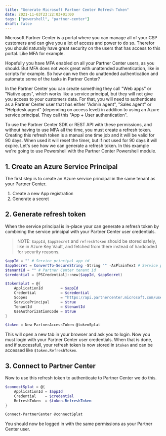 ```yaml
---
title: "Generate Microsoft Partner Center Refresh Token"
date: 2021-11-03T23:22:03+01:00
tags: ["powershell", "partner-center"]
draft: false
---
```


Microsoft Partner Center is a portal where you can manage all of your CSP customers and can give you a lot of access and power to do so. Therefor you should naturally have great security on the users that has access to this portal. Like MFA for example.

Hopefully you have MFA enabled on all your Partner Center users, as you should. But MFA does not work great with unattended authentication, like in scripts for example. So how can we then do unattended authentication and automate some of the tasks in Partner Center?

In the Partner Center you can create something they call "Web apps" or "Native apps", which works like a service principal, but they will not give you access to your customers data. For that, you will need to authenticate as a Partner Center user that has either "Admin agent", "Sales agent" or "Helpdesk agent" (depending on access level) in addition to using an Azure service principal. They call this "App + User authentication".

To use the Partner Center SDK or REST API with these permissions, and without having to use MFA all the time, you must create a refresh token. Creating this refresh token is a manual one time job and it will be valid for 90 days. When used it will reset the timer, but if not used for 90 days it will expire. Let's see how we can generate a refresh token. In this example we're going to use Powershell with the Partner Center Powershell module.

## 1. Create an Azure Service Principal

The first step is to create an Azure service principal in the same tenant as your Partner Center.

1. Create a new App registration
2. Generate a secret

## 2. Generate refresh token

When the service principal is in-place your can generate a refresh token by combining the service principal with your Partner Center user credentials.

>NOTE: `$appId`, `$appSecret` and `refreshToken` should be stored safely, like in Azure Key Vault, and fetched from there instead of hardcoded for security reasons.

```powershell
$appId = "" # Service principal app id
$appSecret = ConvertTo-SecureString -String "" -AsPlainText # Service principal secret
$tenantId = "" # Partner Center tenant id
$credential = [PSCredential]::new($appId, $appSecret)

$tokenSplat = @{
    ApplicationId        = $appId
    Credential           = $credential
    Scopes               = "https://api.partnercenter.microsoft.com/user_impersonation"
    ServicePrincipal     = $true
    TenantId             = $tenantId
    UseAuthorizationCode = $true
}

$token = New-PartnerAccessToken @tokenSplat
```

This will open a new tab in your browser and ask you to login. Now you must login with your Partner Center user credentials. When that is done, and if successfull, your refresh token is now stored in `$token` and can be accessed like `$token.RefreshToken`.

## 3. Connect to Partner Center

Now to use this refresh token to authenticate to Partner Center we do this.

```powershell
$connectSplat = @{
    ApplicationId = $appId
    Credential    = $credential
    RefreshToken  = $token.RefreshToken
}

Connect-PartnerCenter @connectSplat
```

You should now be logged in with the same permissions as your Partner Center user.
